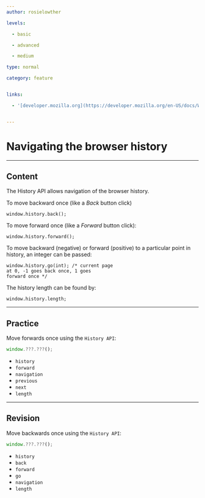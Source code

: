 ```yaml
---
author: rosielowther

levels:

  - basic

  - advanced

  - medium

type: normal

category: feature


links:

  - '[developer.mozilla.org](https://developer.mozilla.org/en-US/docs/Web/API/History_API#Moving_forward_and_backward){website}'


---
```


# Navigating the browser history

---

## Content

The History API allows navigation of the browser history.

To move backward once (like a _Back_ button click)

```
window.history.back();
```

To move forward once (like a _Forward_ button click):

```
window.history.forward();
```

To move backward (negative) or forward (positive) to a particular point in history, an integer can be passed:

```
window.history.go(int); /* current page
at 0, -1 goes back once, 1 goes
forward once */
```

The history length can be found by:

```
window.history.length;
```

---

## Practice

Move forwards once using the `History API`:

```javascript
window.???.???();
```

- `history`
- `forward`
- `navigation`
- `previous`
- `next`
- `length`

---

## Revision

Move backwards once using the `History API`:

```javascript
window.???.???();
```

- `history`
- `back`
- `forward`
- `go`
- `navigation`
- `length`
